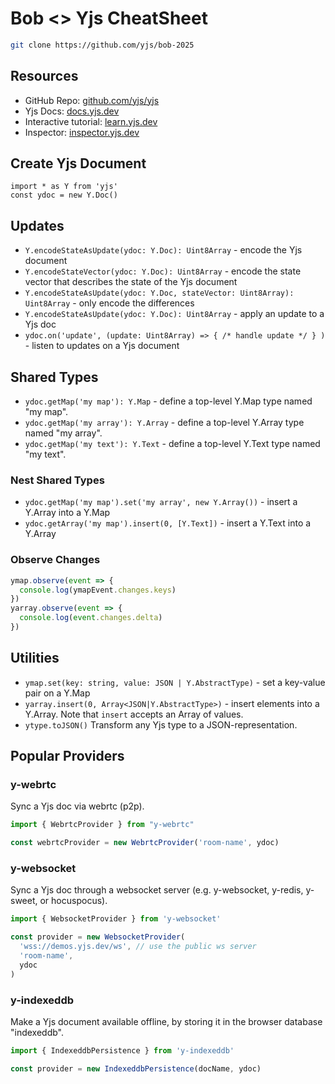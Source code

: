 
# Bob <> Yjs CheatSheet

```sh
git clone https://github.com/yjs/bob-2025
```

## Resources
- GitHub Repo: [github.com/yjs/yjs](https://github.com/yjs/yjs)
- Yjs Docs: [docs.yjs.dev](https://docs.yjs.dev/)
- Interactive tutorial: [learn.yjs.dev](learn.yjs.dev)
- Inspector: [inspector.yjs.dev](https://inspector.yjs.dev/)

## Create Yjs Document

```
import * as Y from 'yjs'
const ydoc = new Y.Doc()
```

## Updates

- `Y.encodeStateAsUpdate(ydoc: Y.Doc): Uint8Array` - encode the Yjs document
- `Y.encodeStateVector(ydoc: Y.Doc): Uint8Array` - encode the state vector that
  describes the state of the Yjs document
- `Y.encodeStateAsUpdate(ydoc: Y.Doc, stateVector: Uint8Array): Uint8Array` - only encode the differences
- `Y.encodeStateAsUpdate(ydoc: Y.Doc): Uint8Array` - apply an update to a Yjs doc
- `ydoc.on('update', (update: Uint8Array) => { /* handle update */ } )` - listen
  to updates on a Yjs document

## Shared Types

- `ydoc.getMap('my map'): Y.Map` - define a top-level Y.Map type named "my map". 
- `ydoc.getMap('my array'): Y.Array` - define a top-level Y.Array type named "my array". 
- `ydoc.getMap('my text'): Y.Text` - define a top-level Y.Text type named "my text". 

### Nest Shared Types

- `ydoc.getMap('my map').set('my array', new Y.Array())` - insert a Y.Array into
  a Y.Map
- `ydoc.getArray('my map').insert(0, [Y.Text])` - insert a Y.Text into
  a Y.Array

### Observe Changes

```js
ymap.observe(event => {
  console.log(ymapEvent.changes.keys)
})
yarray.observe(event => {
  console.log(event.changes.delta)
})
```

## Utilities

- `ymap.set(key: string, value: JSON | Y.AbstractType)` - set a key-value pair on
a Y.Map
- `yarray.insert(0, Array<JSON|Y.AbstractType>)` - insert elements into a Y.Array.
Note that `insert` accepts an Array of values.
- `ytype.toJSON()` Transform any Yjs type to a JSON-representation.

## Popular Providers

### y-webrtc

Sync a Yjs doc via webrtc (p2p).

```js
import { WebrtcProvider } from "y-webrtc"

const webrtcProvider = new WebrtcProvider('room-name', ydoc)
```

### y-websocket

Sync a Yjs doc through a websocket server (e.g. y-websocket, y-redis, y-sweet,
or hocuspocus).

```js
import { WebsocketProvider } from 'y-websocket'

const provider = new WebsocketProvider(
  'wss://demos.yjs.dev/ws', // use the public ws server
  'room-name',
  ydoc
)
```

### y-indexeddb

Make a Yjs document available offline, by storing it in the browser database
"indexeddb".

```js
import { IndexeddbPersistence } from 'y-indexeddb'

const provider = new IndexeddbPersistence(docName, ydoc)
```

